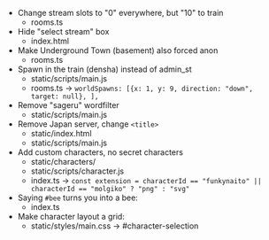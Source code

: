 * Change stream slots to "0" everywhere, but "10" to train
  * rooms.ts
* Hide "select stream" box
  * index.html
* Make Underground Town (basement) also forced anon
  * rooms.ts
* Spawn in the train (densha) instead of admin_st
  * static/scripts/main.js
  * rooms.ts -> `worldSpawns: [{x: 1, y: 9, direction: "down", target: null}, ],`
* Remove "sageru" wordfilter
  * static/scripts/main.js
* Remove Japan server, change `<title>`
  * static/index.html
  * static/scripts/main.js
* Add custom characters, no secret characters
  * static/characters/
  * static/scripts/character.js
  * index.ts -> `const extension = characterId == "funkynaito" || characterId == "molgiko" ? "png" : "svg"`
* Saying `#bee` turns you into a bee:
  * index.ts
* Make character layout a grid: 
  * static/styles/main.css -> #character-selection
